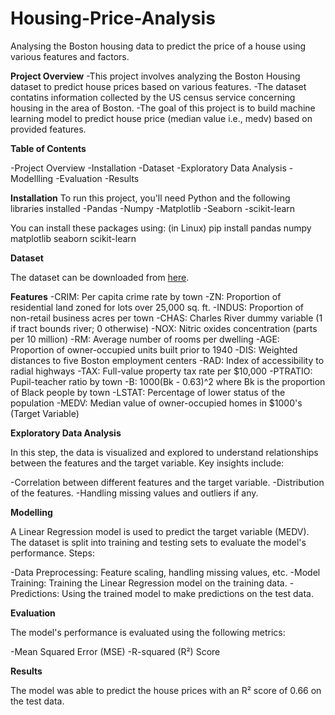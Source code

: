 # Housing-Price-Analysis
Analysing the Boston housing data to predict the price of a house using various features and factors.

**Project Overview**
-This project involves analyzing the Boston Housing dataset to predict house prices based on various features.
-The dataset contatins information collected by the US census service concerning housing in the area of Boston.
-The goal of this project is to build machine learning model to predict house price (median value i.e., medv) based on provided features.


**Table of Contents**

-Project Overview
-Installation
-Dataset
-Exploratory Data Analysis
-Modellling
-Evaluation
-Results

**Installation**
To run this project, you'll need Python and the following libraries installed
 -Pandas
 -Numpy
 -Matplotlib
 -Seaborn
 -scikit-learn

You can install these packages using: (in Linux)
       pip install pandas numpy matplotlib seaborn scikit-learn

**Dataset**

The dataset can be downloaded from [here](https://raw.githubusercontent.com/selva86/datasets/master/BostonHousing.csv).



**Features**
  -CRIM: Per capita crime rate by town
  -ZN: Proportion of residential land zoned for lots over 25,000 sq. ft.
  -INDUS: Proportion of non-retail business acres per town
  -CHAS: Charles River dummy variable (1 if tract bounds river; 0 otherwise)
  -NOX: Nitric oxides concentration (parts per 10 million)
  -RM: Average number of rooms per dwelling
  -AGE: Proportion of owner-occupied units built prior to 1940
  -DIS: Weighted distances to five Boston employment centers
  -RAD: Index of accessibility to radial highways
  -TAX: Full-value property tax rate per $10,000
  -PTRATIO: Pupil-teacher ratio by town
  -B: 1000(Bk - 0.63)^2 where Bk is the proportion of Black people by town
  -LSTAT: Percentage of lower status of the population
  -MEDV: Median value of owner-occupied homes in $1000's (Target Variable)

**Exploratory Data Analysis**

In this step, the data is visualized and explored to understand relationships between the features and the target variable. Key insights include:

   -Correlation between different features and the target variable.
   -Distribution of the features.
   -Handling missing values and outliers if any.


**Modelling**

A Linear Regression model is used to predict the target variable (MEDV). The dataset is split into training and testing sets to evaluate the model's performance.
Steps:

  -Data Preprocessing: Feature scaling, handling missing values, etc.
  -Model Training: Training the Linear Regression model on the training data.
  -Predictions: Using the trained model to make predictions on the test data.

**Evaluation**

The model's performance is evaluated using the following metrics:

  -Mean Squared Error (MSE)
  -R-squared (R²) Score


**Results**

The model was able to predict the house prices with an R² score of 0.66 on the test data.








